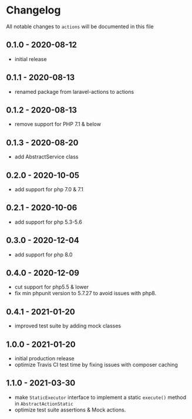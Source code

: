# Changelog

All notable changes to `actions` will be documented in this file

## 0.1.0 - 2020-08-12
- initial release


## 0.1.1 - 2020-08-13
- renamed package from laravel-actions to actions


## 0.1.2 - 2020-08-13
- remove support for PHP 7.1 & below


## 0.1.3 - 2020-08-20
- add AbstractService class


## 0.2.0 - 2020-10-05
- add support for php 7.0 & 7.1


## 0.2.1 - 2020-10-06
- add support for php 5.3-5.6


## 0.3.0 - 2020-12-04
- add support for php 8.0


## 0.4.0 - 2020-12-09
- cut support for php5.5 & lower
- fix min phpunit version to 5.7.27 to avoid issues with php8.


## 0.4.1 - 2021-01-20
- improved test suite by adding mock classes


## 1.0.0 - 2021-01-20
- initial production release
- optimize Travis CI test time by fixing issues with composer caching


## 1.1.0 - 2021-03-30
- make `StaticExecutor` interface to implement a static `execute()` method in `AbstractActionStatic`
- optimize test suite assertions & Mock actions.
